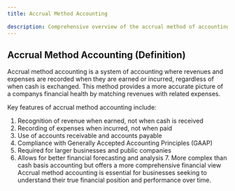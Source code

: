 ```yaml
--- 
title: Accrual Method Accounting 
 
description: Comprehensive overview of the accrual method of accounting 
--- 
```


## Accrual Method Accounting (Definition) 

Accrual method accounting is a system of accounting where revenues and expenses are recorded when they are earned or incurred, regardless of when cash is exchanged. This method provides a more accurate picture of a companys financial health by matching revenues with related expenses. 

Key features of accrual method accounting include: 

1. Recognition of revenue when earned, not when cash is received 
2. Recording of expenses when incurred, not when paid 
3. Use of accounts receivable and accounts payable 
4. Compliance with Generally Accepted Accounting Principles (GAAP) 
5. Required for larger businesses and public companies 
6. Allows for better financial forecasting and analysis 7. More complex than cash basis accounting but offers a more comprehensive financial view Accrual method accounting is essential for businesses seeking to understand their true financial position and performance over time.